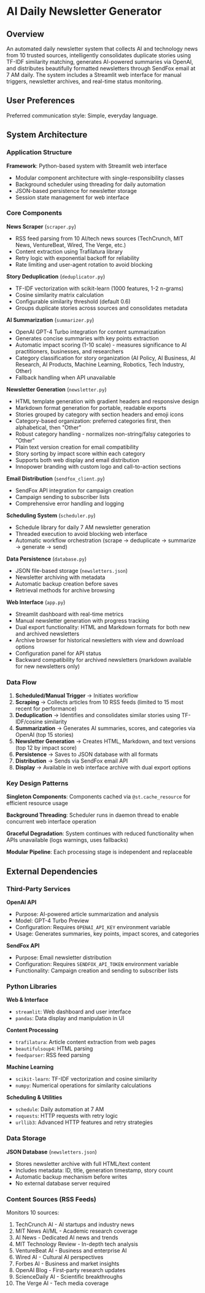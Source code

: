 # AI Daily Newsletter Generator

## Overview

An automated daily newsletter system that collects AI and technology news from 10 trusted sources, intelligently consolidates duplicate stories using TF-IDF similarity matching, generates AI-powered summaries via OpenAI, and distributes beautifully formatted newsletters through SendFox email at 7 AM daily. The system includes a Streamlit web interface for manual triggers, newsletter archives, and real-time status monitoring.

## User Preferences

Preferred communication style: Simple, everyday language.

## System Architecture

### Application Structure

**Framework**: Python-based system with Streamlit web interface
- Modular component architecture with single-responsibility classes
- Background scheduler using threading for daily automation
- JSON-based persistence for newsletter storage
- Session state management for web interface

### Core Components

**News Scraper** (`scraper.py`)
- RSS feed parsing from 10 AI/tech news sources (TechCrunch, MIT News, VentureBeat, Wired, The Verge, etc.)
- Content extraction using Trafilatura library
- Retry logic with exponential backoff for reliability
- Rate limiting and user-agent rotation to avoid blocking

**Story Deduplication** (`deduplicator.py`)
- TF-IDF vectorization with scikit-learn (1000 features, 1-2 n-grams)
- Cosine similarity matrix calculation
- Configurable similarity threshold (default 0.6)
- Groups duplicate stories across sources and consolidates metadata

**AI Summarization** (`summarizer.py`)
- OpenAI GPT-4 Turbo integration for content summarization
- Generates concise summaries with key points extraction
- Automatic impact scoring (1-10 scale) - measures significance to AI practitioners, businesses, and researchers
- Category classification for story organization (AI Policy, AI Business, AI Research, AI Products, Machine Learning, Robotics, Tech Industry, Other)
- Fallback handling when API unavailable

**Newsletter Generation** (`newsletter.py`)
- HTML template generation with gradient headers and responsive design
- Markdown format generation for portable, readable exports
- Stories grouped by category with section headers and emoji icons
- Category-based organization: preferred categories first, then alphabetical, then "Other"
- Robust category handling - normalizes non-string/falsy categories to "Other"
- Plain text version creation for email compatibility
- Story sorting by impact score within each category
- Supports both web display and email distribution
- Innopower branding with custom logo and call-to-action sections

**Email Distribution** (`sendfox_client.py`)
- SendFox API integration for campaign creation
- Campaign sending to subscriber lists
- Comprehensive error handling and logging

**Scheduling System** (`scheduler.py`)
- Schedule library for daily 7 AM newsletter generation
- Threaded execution to avoid blocking web interface
- Automatic workflow orchestration (scrape → deduplicate → summarize → generate → send)

**Data Persistence** (`database.py`)
- JSON file-based storage (`newsletters.json`)
- Newsletter archiving with metadata
- Automatic backup creation before saves
- Retrieval methods for archive browsing

**Web Interface** (`app.py`)
- Streamlit dashboard with real-time metrics
- Manual newsletter generation with progress tracking
- Dual export functionality: HTML and Markdown formats for both new and archived newsletters
- Archive browser for historical newsletters with view and download options
- Configuration panel for API status
- Backward compatibility for archived newsletters (markdown available for new newsletters only)

### Data Flow

1. **Scheduled/Manual Trigger** → Initiates workflow
2. **Scraping** → Collects articles from 10 RSS feeds (limited to 15 most recent for performance)
3. **Deduplication** → Identifies and consolidates similar stories using TF-IDF/cosine similarity
4. **Summarization** → Generates AI summaries, scores, and categories via OpenAI (top 15 stories)
5. **Newsletter Generation** → Creates HTML, Markdown, and text versions (top 12 by impact score)
6. **Persistence** → Saves to JSON database with all formats
7. **Distribution** → Sends via SendFox email API
8. **Display** → Available in web interface archive with dual export options

### Key Design Patterns

**Singleton Components**: Components cached via `@st.cache_resource` for efficient resource usage

**Background Threading**: Scheduler runs in daemon thread to enable concurrent web interface operation

**Graceful Degradation**: System continues with reduced functionality when APIs unavailable (logs warnings, uses fallbacks)

**Modular Pipeline**: Each processing stage is independent and replaceable

## External Dependencies

### Third-Party Services

**OpenAI API**
- Purpose: AI-powered article summarization and analysis
- Model: GPT-4 Turbo Preview
- Configuration: Requires `OPENAI_API_KEY` environment variable
- Usage: Generates summaries, key points, impact scores, and categories

**SendFox API**
- Purpose: Email newsletter distribution
- Configuration: Requires `SENDFOX_API_TOKEN` environment variable
- Functionality: Campaign creation and sending to subscriber lists

### Python Libraries

**Web & Interface**
- `streamlit`: Web dashboard and user interface
- `pandas`: Data display and manipulation in UI

**Content Processing**
- `trafilatura`: Article content extraction from web pages
- `beautifulsoup4`: HTML parsing
- `feedparser`: RSS feed parsing

**Machine Learning**
- `scikit-learn`: TF-IDF vectorization and cosine similarity
- `numpy`: Numerical operations for similarity calculations

**Scheduling & Utilities**
- `schedule`: Daily automation at 7 AM
- `requests`: HTTP requests with retry logic
- `urllib3`: Advanced HTTP features and retry strategies

### Data Storage

**JSON Database** (`newsletters.json`)
- Stores newsletter archive with full HTML/text content
- Includes metadata: ID, title, generation timestamp, story count
- Automatic backup mechanism before writes
- No external database server required

### Content Sources (RSS Feeds)

Monitors 10 sources:
1. TechCrunch AI - AI startups and industry news
2. MIT News AI/ML - Academic research coverage
3. AI News - Dedicated AI news and trends
4. MIT Technology Review - In-depth tech analysis
5. VentureBeat AI - Business and enterprise AI
6. Wired AI - Cultural AI perspectives
7. Forbes AI - Business and market insights
8. OpenAI Blog - First-party research updates
9. ScienceDaily AI - Scientific breakthroughs
10. The Verge AI - Tech media coverage